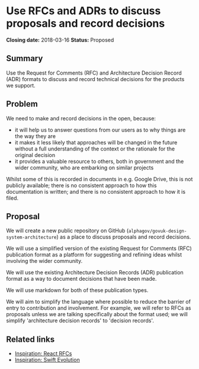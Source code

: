 # Use RFCs and ADRs to discuss proposals and record decisions

**Closing date:** 2018-03-16
**Status:** Proposed

## Summary

Use the Request for Comments (RFC) and Architecture Decision Record (ADR)
formats to discuss and record technical decisions for the products we support.

## Problem

We need to make and record decisions in the open, because:

- it will help us to answer questions from our users as to why things are the
  way they are
- it makes it less likely that approaches will be changed in the future without
  a full understanding of the context or the rationale for the original decision
- it provides a valuable resource to others, both in government and the wider
  community, who are embarking on similar projects

Whilst some of this is recorded in documents in e.g. Google Drive, this is
not publicly available; there is no consistent approach to how this
documentation is written; and there is no consistent approach to how it is
filed.

## Proposal

We will create a new public repository on GitHub
(`alphagov/govuk-design-system-architecture`) as a place to discuss proposals
and record decisions.

We will use a simplified version of the existing Request for Comments (RFC)
publication format as a platform for suggesting and refining ideas whilst
involving the wider community.

We will use the existing Architecture Decision Records (ADR) publication format
as a way to document decisions that have been made.

We will use markdown for both of these publication types.

We will aim to simplify the language where possible to reduce the barrier of
entry to contribution and involvement. For example, we will refer to RFCs as
proposals unless we are talking specifically about the format used; we will
simplify 'architecture decision records' to 'decision records'.

## Related links

- [Inspiration: React RFCs](https://github.com/reactjs/rfcs)
- [Inspiration: Swift Evolution](https://github.com/apple/swift-evolution)
